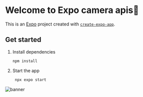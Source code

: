 # Welcome to Expo camera apis👋

This is an [Expo](https://expo.dev) project created with [`create-expo-app`](https://www.npmjs.com/package/create-expo-app).

## Get started

1. Install dependencies

   ```bash
   npm install
   ```

2. Start the app

   ```bash
    npx expo start
   ```

 ![banner](https://github.com/pavanKumarKR2000/chatty-frontend/blob/main/screenshot.png?raw=true)
